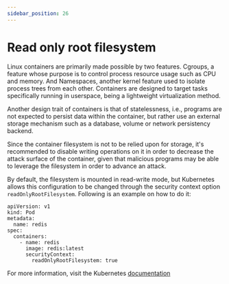 ```yaml
---
sidebar_position: 26
---
```

# Read only root filesystem

Linux containers are primarily made possible by two features. Cgroups, a
feature whose purpose is to control process resource usage such as CPU
and memory. And Namespaces, another kernel feature used to isolate
process trees from each other. Containers are designed to target tasks
specifically running in userspace, being a lightweight virtualization
method.

Another design trait of containers is that of statelessness, i.e.,
programs are not expected to persist data within the container, but
rather use an external storage mechanism such as a database, volume or
network persistency backend.

Since the container filesystem is not to be relied upon for storage,
it's recommended to disable writing operations on it in order to
decrease the attack surface of the container, given that malicious
programs may be able to leverage the filesystem in order to advance an
attack.

By default, the filesystem is mounted in read-write mode, but Kubernetes
allows this configuration to be changed through the security context
option `readOnlyRootFilesystem`. Following is an example on how to do
it:

```
apiVersion: v1
kind: Pod
metadata:
  name: redis
spec:
  containers:
    - name: redis
      image: redis:latest
      securityContext:
        readOnlyRootFilesystem: true
```

For more information, visit the Kubernetes
[documentation](https://kubernetes.io/docs/tasks/configure-pod-container/security-context#set-the-security-context-for-a-pod)

